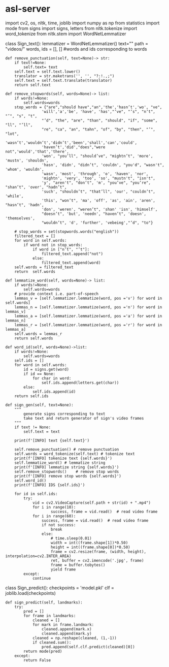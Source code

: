 # asl-server
import cv2, os, nltk, time, joblib
import numpy as np
from statistics import mode
from signs import signs, letters
from nltk.tokenize import word_tokenize
from nltk.stem import WordNetLemmatizer


class Sign_text():
    lemmatizer = WordNetLemmatizer()
    text=""
    path = "videos/"
    words, ids = [], [] #words and ids corresponding to words

    def remove_punctuation(self, text=None)-> str:
        if text!=None:
            self.text= text
        self.text = self.text.lower()
        translator = str.maketrans('', '', "?:!.,;")
        self.text = self.text.translate(translator)
        return self.text

    def remove_stopwords(self, words=None)-> list:
        if words!=None:
            self.words=words        
        stop_words = {"are","should have","an",'the','hasn’t','wo', "ve",
                    'will','a','be', 'have', 'has',"’ve", "’s", "n’t", "’", "s", "t",
                    "’d", "the", "are", "than", "should", "if", "some", "ll", "’ll",
                    "re", "ca", "an", "tahn", "of", "by", "then", "’", "lot",
                    'wasn’t','wouldn’t','didn’t','been','shall','can','could',
                    'haven’t','did',"does","were not",'would','that','there',
                    'won', "you’ll", "should’ve", "mightn’t", 'more', 'mustn', 'shouldn',
                    'hasn', 'didn', "didn’t", 'couldn', "you'd", "wasn't", 'whom', 'wouldn',
                    'wasn', 'most', 'through', 'o', 'haven', 'nor',
                    'mightn', 'very', 'too', 'so', "mustn't", "isn't",
                    'y', "aren't", "don’t", 'm', "you’ve", "you’re", "shan’t", 'over', "hadn’t",
                    'such', "shouldn’t", "that’ll", 'our', "couldn’t", 'while',
                    'this', "won’t", 'ma', 'off', 'as', 'ain', 'aren', "hasn’t", 'hadn', 
                    'don', 'weren', "weren’t", 'shan' 'isn', 'himself',
                    "doesn’t", 'but', 'needn', "haven’t", 'doesn', 'themselves', 
                    "wouldn’t", 'd', 'further', 'vebeing',"’d", "to"}

        # stop_words = set(stopwords.words("english"))
        filtered_text = []
        for word in self.words:
            if word not in stop_words:
                if word in ["n’t", "’t"]:
                    filtered_text.append("not")
                else:
                    filtered_text.append(word)
        self.words = filtered_text
        return  self.words

    def lemmatize_word(self, words=None)-> list:
        if words!=None:
            self.words=words
        # provide context i.e. part-of-speech
        lemmas_v = [self.lemmatizer.lemmatize(word, pos ='v') for word in self.words]
        lemmas_n = [self.lemmatizer.lemmatize(word, pos ='n') for word in lemmas_v]
        lemmas_a = [self.lemmatizer.lemmatize(word, pos ='a') for word in lemmas_n]
        lemmas_r = [self.lemmatizer.lemmatize(word, pos ='r') for word in lemmas_a]
        self.words = lemmas_r
        return self.words

    def word_id(self, words=None)->list:
        if words!=None:
            self.words=words
        self.ids = []
        for word in self.words:
            id = signs.get(word)
            if id == None:
                for char in word:
                    self.ids.append(letters.get(char))
            else:
                self.ids.append(id)
        return self.ids
    
    def sign_gen(self, text=None): 
        """
            generate signs corresponding to text 
            take text and return generator of sign's video frames
        """ 
        if text != None:
            self.text = text
        
        print(f'[INFO] text {self.text}')
        
        self.remove_punctuation() # remove punctuation
        self.words = word_tokenize(self.text) # tokenize text 
        print(f'[INFO] tokenize text {self.words}')
        self.lemmatize_word() # lemmatize string
        print(f'[INFO] lemmatize string {self.words}')
        self.remove_stopwords()    # remove stop words
        print(f'[INFO] remove stop words {self.words}')
        self.word_id()
        print(f'[INFO] IDS {self.ids}')

        for id in self.ids:
            try:
                vid = cv2.VideoCapture(self.path + str(id) + ".mp4")
                for i in range(10):
                        success, frame = vid.read()  # read video frame
                for i in range(60):     
                    success, frame = vid.read()  # read video frame
                    if not success:
                        break
                    else:
                        # time.sleep(0.01)  
                        width = int((frame.shape[1])*0.50)
                        height = int((frame.shape[0])*0.50)  
                        frame = cv2.resize(frame, (width, height), interpolation=cv2.INTER_AREA) 
                        ret, buffer = cv2.imencode('.jpg', frame)
                        frame = buffer.tobytes()
                        yield frame
            except:
                continue


class Sign_predict():
    checkpoints = 'model.pkl'
    clf = joblib.load(checkpoints)

    def sign_predict(self, landmarks):
        try:
            pred = []
            for frame in landmarks:
                cleaned = []
                for mark in frame.landmark:
                    cleaned.append(mark.x)
                    cleaned.append(mark.y)
                cleaned = np.reshape(cleaned, (1,-1))
                if cleaned.sum():
                    pred.append(self.clf.predict(cleaned)[0])
            return mode(pred)
        except:
            return False
